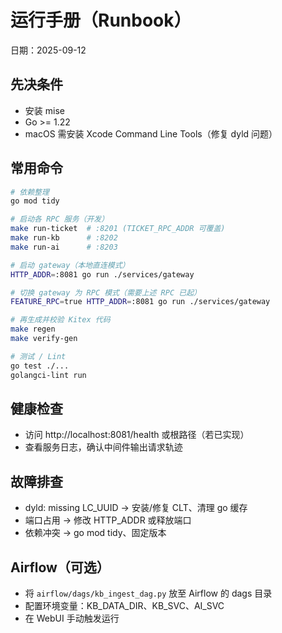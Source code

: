 # 运行手册（Runbook）

日期：2025-09-12

## 先决条件
- 安装 mise
- Go >= 1.22
- macOS 需安装 Xcode Command Line Tools（修复 dyld 问题）

## 常用命令
```sh
# 依赖整理
go mod tidy

# 启动各 RPC 服务（开发）
make run-ticket  # :8201 (TICKET_RPC_ADDR 可覆盖)
make run-kb      # :8202
make run-ai      # :8203

# 启动 gateway（本地直连模式）
HTTP_ADDR=:8081 go run ./services/gateway

# 切换 gateway 为 RPC 模式（需要上述 RPC 已起）
FEATURE_RPC=true HTTP_ADDR=:8081 go run ./services/gateway

# 再生成并校验 Kitex 代码
make regen
make verify-gen

# 测试 / Lint
go test ./...
golangci-lint run
```

## 健康检查
- 访问 http://localhost:8081/health 或根路径（若已实现）
- 查看服务日志，确认中间件输出请求轨迹

## 故障排查
- dyld: missing LC_UUID → 安装/修复 CLT、清理 go 缓存
- 端口占用 → 修改 HTTP_ADDR 或释放端口
- 依赖冲突 → go mod tidy、固定版本

## Airflow（可选）
- 将 `airflow/dags/kb_ingest_dag.py` 放至 Airflow 的 dags 目录
- 配置环境变量：KB_DATA_DIR、KB_SVC、AI_SVC
- 在 WebUI 手动触发运行
